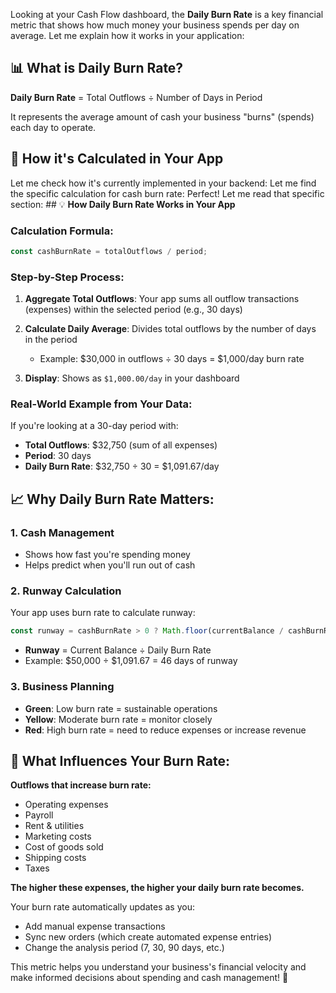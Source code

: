 Looking at your Cash Flow dashboard, the **Daily Burn Rate** is a key financial metric that shows how much money your business spends per day on average. Let me explain how it works in your application:

## 📊 **What is Daily Burn Rate?**

**Daily Burn Rate** = Total Outflows ÷ Number of Days in Period

It represents the average amount of cash your business "burns" (spends) each day to operate.

## 🔧 **How it's Calculated in Your App**

Let me check how it's currently implemented in your backend: Let me find the specific calculation for cash burn rate: Perfect! Let me read that specific section: ## 💡 **How Daily Burn Rate Works in Your App**

### **Calculation Formula:**
```javascript
const cashBurnRate = totalOutflows / period;
```

### **Step-by-Step Process:**

1. **Aggregate Total Outflows**: Your app sums all outflow transactions (expenses) within the selected period (e.g., 30 days)

2. **Calculate Daily Average**: Divides total outflows by the number of days in the period
   - Example: $30,000 in outflows ÷ 30 days = $1,000/day burn rate

3. **Display**: Shows as `$1,000.00/day` in your dashboard

### **Real-World Example from Your Data:**
If you're looking at a 30-day period with:
- **Total Outflows**: $32,750 (sum of all expenses)
- **Period**: 30 days
- **Daily Burn Rate**: $32,750 ÷ 30 = $1,091.67/day

## 📈 **Why Daily Burn Rate Matters:**

### **1. Cash Management**
- Shows how fast you're spending money
- Helps predict when you'll run out of cash

### **2. Runway Calculation** 
Your app uses burn rate to calculate runway:
```javascript
const runway = cashBurnRate > 0 ? Math.floor(currentBalance / cashBurnRate) : null;
```
- **Runway** = Current Balance ÷ Daily Burn Rate
- Example: $50,000 ÷ $1,091.67 = 46 days of runway

### **3. Business Planning**
- **Green**: Low burn rate = sustainable operations
- **Yellow**: Moderate burn rate = monitor closely  
- **Red**: High burn rate = need to reduce expenses or increase revenue

## 🎯 **What Influences Your Burn Rate:**

**Outflows that increase burn rate:**
- Operating expenses
- Payroll
- Rent & utilities
- Marketing costs
- Cost of goods sold
- Shipping costs
- Taxes

**The higher these expenses, the higher your daily burn rate becomes.**

Your burn rate automatically updates as you:
- Add manual expense transactions
- Sync new orders (which create automated expense entries)
- Change the analysis period (7, 30, 90 days, etc.)

This metric helps you understand your business's financial velocity and make informed decisions about spending and cash management! 🚀